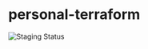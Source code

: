 # personal-terraform

![Staging Status](https://github.com/github/docs/actions/workflows/terraform-plan.yml/badge.svg?branch=staging)
